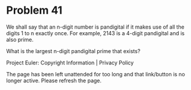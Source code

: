 #   Problem 41

   We shall say that an n-digit number is pandigital if it makes use of all
   the digits 1 to n exactly once. For example, 2143 is a 4-digit pandigital
   and is also prime.

   What is the largest n-digit pandigital prime that exists?

   Project Euler: Copyright Information | Privacy Policy

   The page has been left unattended for too long and that link/button is no
   longer active. Please refresh the page.
